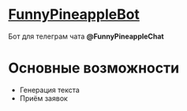 # [FunnyPineappleBot](https://t.me/FunnyPineappleBot)

Бот для телеграм чата **@FunnyPineappleChat**

# Основные возможности
- Генерация текста
- Приём заявок
